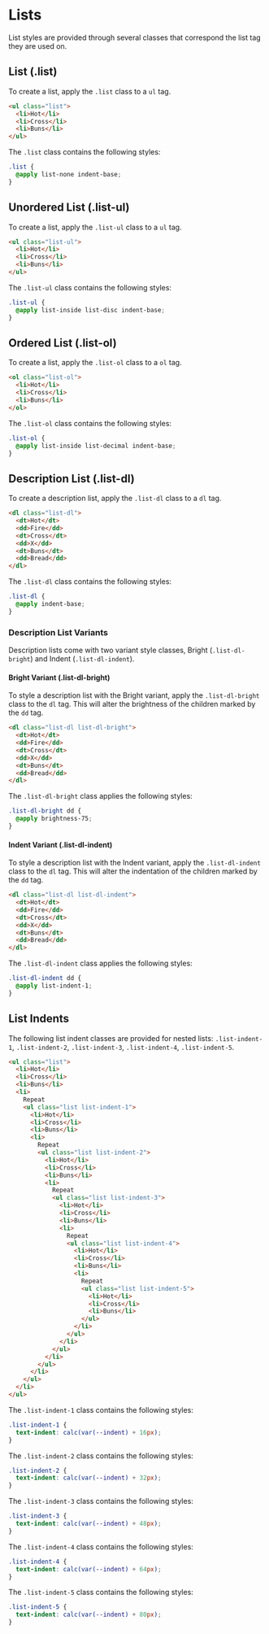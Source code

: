 # Lists

List styles are provided through several classes that correspond the list tag they are used on.

## List (.list)

To create a list, apply the `.list` class to a `ul` tag.

```html
<ul class="list">
  <li>Hot</li>
  <li>Cross</li>
  <li>Buns</li>
</ul>
```

The `.list` class contains the following styles:

```css
.list {
  @apply list-none indent-base;
}
```

## Unordered List (.list-ul)

To create a list, apply the `.list-ul` class to a `ul` tag.

```html
<ul class="list-ul">
  <li>Hot</li>
  <li>Cross</li>
  <li>Buns</li>
</ul>
```

The `.list-ul` class contains the following styles:

```css
.list-ul {
  @apply list-inside list-disc indent-base;
}
```

## Ordered List (.list-ol)

To create a list, apply the `.list-ol` class to a `ol` tag.

```html
<ol class="list-ol">
  <li>Hot</li>
  <li>Cross</li>
  <li>Buns</li>
</ol>
```

The `.list-ol` class contains the following styles:

```css
.list-ol {
  @apply list-inside list-decimal indent-base;
}
```

## Description List (.list-dl)

To create a description list, apply the `.list-dl` class to a `dl` tag.

```html
<dl class="list-dl">
  <dt>Hot</dt>
  <dd>Fire</dd>
  <dt>Cross</dt>
  <dd>X</dd>
  <dt>Buns</dt>
  <dd>Bread</dd>
</dl>
```

The `.list-dl` class contains the following styles:

```css
.list-dl {
  @apply indent-base;
}
```

### Description List Variants

Description lists come with two variant style classes, Bright (`.list-dl-bright`) and Indent (`.list-dl-indent`).

#### Bright Variant (.list-dl-bright)

To style a description list with the Bright variant, apply the `.list-dl-bright` class to the `dl` tag. This will alter the brightness of the children marked by the `dd` tag.

```html
<dl class="list-dl list-dl-bright">
  <dt>Hot</dt>
  <dd>Fire</dd>
  <dt>Cross</dt>
  <dd>X</dd>
  <dt>Buns</dt>
  <dd>Bread</dd>
</dl>
```

The `.list-dl-bright` class applies the following styles:

```css
.list-dl-bright dd {
  @apply brightness-75;
}
```

#### Indent Variant (.list-dl-indent)

To style a description list with the Indent variant, apply the `.list-dl-indent` class to the `dl` tag. This will alter the indentation of the children marked by the `dd` tag.

```html
<dl class="list-dl list-dl-indent">
  <dt>Hot</dt>
  <dd>Fire</dd>
  <dt>Cross</dt>
  <dd>X</dd>
  <dt>Buns</dt>
  <dd>Bread</dd>
</dl>
```

The `.list-dl-indent` class applies the following styles:

```css
.list-dl-indent dd {
  @apply list-indent-1;
}
```

## List Indents

The following list indent classes are provided for nested lists: `.list-indent-1`, `.list-indent-2`, `.list-indent-3`, `.list-indent-4`, `.list-indent-5`.

```html
<ul class="list">
  <li>Hot</li>
  <li>Cross</li>
  <li>Buns</li>
  <li>
    Repeat
    <ul class="list list-indent-1">
      <li>Hot</li>
      <li>Cross</li>
      <li>Buns</li>
      <li>
        Repeat
        <ul class="list list-indent-2">
          <li>Hot</li>
          <li>Cross</li>
          <li>Buns</li>
          <li>
            Repeat
            <ul class="list list-indent-3">
              <li>Hot</li>
              <li>Cross</li>
              <li>Buns</li>
              <li>
                Repeat
                <ul class="list list-indent-4">
                  <li>Hot</li>
                  <li>Cross</li>
                  <li>Buns</li>
                  <li>
                    Repeat
                    <ul class="list list-indent-5">
                      <li>Hot</li>
                      <li>Cross</li>
                      <li>Buns</li>
                    </ul>
                  </li>
                </ul>
              </li>
            </ul>
          </li>
        </ul>
      </li>
    </ul>
  </li>
</ul>
```

The `.list-indent-1` class contains the following styles:

```css
.list-indent-1 {
  text-indent: calc(var(--indent) + 16px);
}
```

The `.list-indent-2` class contains the following styles:

```css
.list-indent-2 {
  text-indent: calc(var(--indent) + 32px);
}
```

The `.list-indent-3` class contains the following styles:

```css
.list-indent-3 {
  text-indent: calc(var(--indent) + 48px);
}
```

The `.list-indent-4` class contains the following styles:

```css
.list-indent-4 {
  text-indent: calc(var(--indent) + 64px);
}
```

The `.list-indent-5` class contains the following styles:

```css
.list-indent-5 {
  text-indent: calc(var(--indent) + 80px);
}
```
